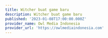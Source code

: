 ```yaml
---
title: Witcher buat game baru
description: Witcher buat game baru
published: '2023-01-08T17:00:00.000Z'
provider_name: Owl Media Indonesia
provider_url: 'https://owlmediaindonesia.com'
---
```


